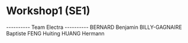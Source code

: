 # Workshop1 (SE1)

---------- Team Electra ----------
BERNARD Benjamin
BILLY-GAGNAIRE Baptiste
FENG Huiting
HUANG Hermann
